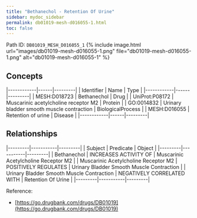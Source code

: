 ```yaml
---
title: "Bethanechol - Retention Of Urine"
sidebar: mydoc_sidebar
permalink: db01019-mesh-d016055-1.html
toc: false 
---
```



Path ID: `DB01019_MESH_D016055_1`
{% include image.html url="images/db01019-mesh-d016055-1.png" file="db01019-mesh-d016055-1.png" alt="db01019-mesh-d016055-1" %}

## Concepts

|------------|------|---------|
| Identifier | Name | Type    |
|------------|------|---------|
| MESH:D018723 | Bethanechol | Drug |
| UniProt:P08172 | Muscarinic acetylcholine receptor M2 | Protein |
| GO:0014832 | Urinary bladder smooth muscle contraction | BiologicalProcess |
| MESH:D016055 | Retention of urine | Disease |
|------------|------|---------|

## Relationships

|---------|-----------|---------|
| Subject | Predicate | Object  |
|---------|-----------|---------|
| Bethanechol | INCREASES ACTIVITY OF | Muscarinic Acetylcholine Receptor M2 |
| Muscarinic Acetylcholine Receptor M2 | POSITIVELY REGULATES | Urinary Bladder Smooth Muscle Contraction |
| Urinary Bladder Smooth Muscle Contraction | NEGATIVELY CORRELATED WITH | Retention Of Urine |
|---------|-----------|---------|

Reference: 
  - [https://go.drugbank.com/drugs/DB01019](https://go.drugbank.com/drugs/DB01019)

